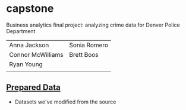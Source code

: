 # capstone
Business analytics final project: analyzing crime data for Denver Police Department

| | |
| - | - |
| Anna Jackson | Sonia Romero |
| Connor McWilliams | Brett Boos |
| Ryan Young | |
| | |

## [Prepared Data](prepared_data)
- Datasets we've modified from the source
